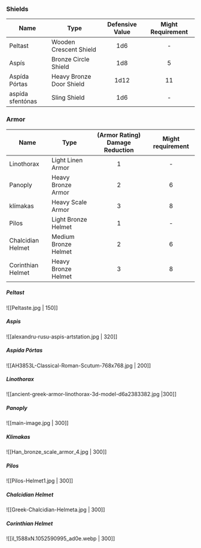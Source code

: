 ### Shields

| Name             | Type                     | Defensive Value | Might Requirement |
| ---------------- | ------------------------ | :-------------: | :---------------: |
| Peltast          | Wooden Crescent Shield   |       1d6       |         -         |
| Aspís            | Bronze Circle Shield     |       1d8       |         5         |
| Aspída Pórtas    | Heavy Bronze Door Shield |      1d12       |        11         |
| aspída sfentónas | Sling Shield             |       1d6       |         -         |

### Armor

| Name              | Type                 | (Armor Rating) Damage Reduction | Might requirement |
| ----------------- | -------------------- | :-----------------------------: | :---------------: |
| Linothorax        | Light Linen Armor    |                1                |         -         |
| Panoply           | Heavy Bronze Armor   |                2                |         6         |
| klímakas          | Heavy Scale Armor    |                3                |         8         |
| Pilos             | Light Bronze Helmet  |                1                |         -         |
| Chalcidian Helmet | Medium Bronze Helmet |                2                |         6         |
| Corinthian Helmet | Heavy Bronze Helmet  |                3                |         8         |


##### Peltast
![[Peltaste.jpg | 150]]

##### Aspis
![[alexandru-rusu-aspis-artstation.jpg | 320]]

##### Aspída Pórtas
![[AH3853L-Classical-Roman-Scutum-768x768.jpg | 200]]
##### Linothorax
![[ancient-greek-armor-linothorax-3d-model-d6a2383382.jpg |300]]

##### Panoply
![[main-image.jpg | 300]]

##### Klimakas
![[Han_bronze_scale_armor_4.jpg | 300]]

##### Pilos
![[Pilos-Helmet1.jpg | 300]]

##### Chalcidian Helmet
![[Greek-Chalcidian-Helmeta.jpg | 300]]

##### Corinthian Helmet
![[il_1588xN.1052590995_ad0e.webp | 300]]